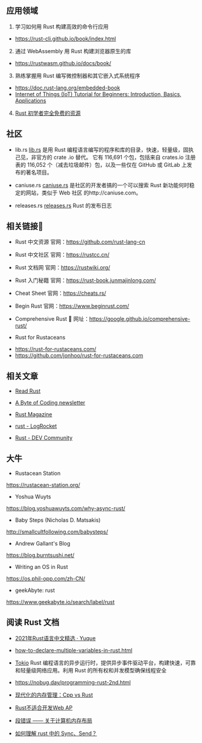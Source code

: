 
## 应用领域

1. 学习如何用 Rust 构建高效的命令行应用
- https://rust-cli.github.io/book/index.html

2. 通过 WebAssembly 用 Rust 构建浏览器原生的库
- https://rustwasm.github.io/docs/book/

3. 熟练掌握用 Rust 编写微控制器和其它嵌入式系统程序
- https://doc.rust-lang.org/embedded-book
- [Internet of Things (IoT) Tutorial for Beginners: Introduction, Basics, Applications](https://www.guru99.com/iot-tutorial.html)

4. [Rust 初学者完全免费的资源](http://jiagoushi.pro/you-want-learn-rust-you-dont-know-where-start)


## 社区

* lib.rs
[lib.rs](https://lib.rs/) 是用 Rust 编程语言编写的程序和库的目录，快速，轻量级，固执己见，非官方的 crate .io 替代。
它有 116,691 个包，包括来自 crates.io 注册表的 116,052 个（减去垃圾邮件）包，以及一些仅在 GitHub 或 GitLab 上发布的著名项目。

* caniuse.rs
[caniuse.rs](https://caniuse.rs/) 是社区的开发者搞的一个可以搜索 Rust 新功能何时稳定的网站，类似于 Web 社区 的http://caniuse.com。

* releases.rs
[releases.rs](https://releases.rs/) Rust 的发布日志

## 相关链接🔗

* Rust 中文资源
官网：https://github.com/rust-lang-cn

* Rust 中文社区
官网：https://rustcc.cn/

* Rust 文档网
官网：https://rustwiki.org/

* Rust 入门秘籍
官网：https://rust-book.junmajinlong.com/

* Cheat Sheet
官网：https://cheats.rs/

* Begin Rust
官网：https://www.beginrust.com/

* Comprehensive Rust 🦀
网址：https://google.github.io/comprehensive-rust/

* Rust for Rustaceans
- https://rust-for-rustaceans.com/
- https://github.com/jonhoo/rust-for-rustaceans.com

## 相关文章

* [Read Rust](https://readrust.net/)

* [A Byte of Coding newsletter](https://abyteofcoding.com/blog/articles-on-rust/)

* [Rust Magazine](https://rustmagazine.org/)

* [rust - LogRocket](https://blog.logrocket.com/tag/rust/)

* [Rust - DEV Community](https://dev.to/t/rust)


## 大牛

- Rustacean Station

https://rustacean-station.org/

- Yoshua Wuyts

https://blog.yoshuawuyts.com/why-async-rust/

- Baby Steps (Nicholas D. Matsakis)

http://smallcultfollowing.com/babysteps/

- Andrew Gallant's Blog

https://blog.burntsushi.net/

- Writing an OS in Rust

https://os.phil-opp.com/zh-CN/

- geekAbyte: rust

https://www.geekabyte.io/search/label/rust

## 阅读 Rust 文档

- [2021年Rust语言中文精选 · Yuque](https://www.yuque.com/chaosbot/rust_magazine_2021)

- [how-to-declare-multiple-variables-in-rust.html](https://www.golangprograms.com/rust-programming-language/how-to-declare-multiple-variables-in-rust.html)

- [Tokio](https://rustlang-cn.org/crates/tokio)
Rust 编程语言的异步运行时，提供异步事件驱动平台，构建快速，可靠和轻量级网络应用。利用 Rust 的所有权和并发模型确保线程安全


- https://nobug.day/programming-rust-2nd.html
- [现代化的内存管理：Cpp vs Rust](https://hexilee.me/2019/07/18/modern-memory-management/)

- [Rust不适合开发Web AP](https://www.infoq.cn/article/MDqSIGbH5JO2kIVG7Pel)

- [段错误 —— 关于计算机内存布局](https://gywbd.github.io/posts/2016/1/segmentation-fault.html)

- [如何理解 rust 中的 Sync、Send？](https://zhuanlan.zhihu.com/p/64699643)
